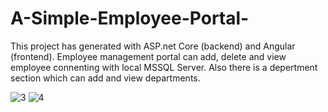 # A-Simple-Employee-Portal-
This project has generated with ASP.net Core (backend) and Angular (frontend). Employee management portal can add, delete and view employee connenting with local MSSQL Server. Also there is a depertment section which can add and view departments.



![3](https://user-images.githubusercontent.com/31859127/124218812-cf64f780-db1c-11eb-99f7-4b5984814d85.JPG)
![4](https://user-images.githubusercontent.com/31859127/124218814-d0962480-db1c-11eb-878d-8475da4b2e5f.JPG)

